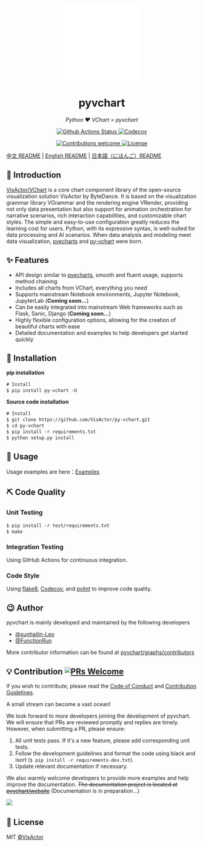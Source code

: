 <p align="center">
    <img src="https://github.com/VisActor/.github/raw/main/profile/logo_500_200_dark.svg" alt="pyvchart logo" width=200 height=200 />
</p>
<h1 align="center">pyvchart</h1>
<p align="center">
    <em>Python ❤️ VChart = pyvchart</em>
</p>
<p align="center">
    <a href="https://github.com/pyvchart/pyvchart/actions">
        <img src="https://github.com/pyvchart/pyvchart/actions/workflows/python-app.yml/badge.svg" alt="Github Actions Status">
    </a>
    <a href="https://codecov.io/gh/pyvchart/pyvchart" >
        <img src="https://codecov.io/gh/pyvchart/pyvchart/branch/main/graph/badge.svg?token=q4Op7n64fK" alt="Codecov"/>
    </a>
</p>
<p align="center">
    <a href="https://github.com/pyvchart/pyvchart/pulls">
        <img src="https://img.shields.io/badge/contributions-welcome-brightgreen.svg?style=flat" alt="Contributions welcome">
    </a>
    <a href="https://opensource.org/licenses/MIT">
        <img src="https://img.shields.io/badge/License-MIT-brightgreen.svg" alt="License">
    </a>
</p>

[中文 README](README.md) | [English README](README.en.md) | [日本語（にほんご）README](README.jp.md)

## 📣 Introduction

[VisActor/VChart](https://github.com/VisActor/VChart) is a core chart component library of the open-source visualization solution VisActor by ByteDance. It is based on the visualization grammar library VGrammar and the rendering engine VRender, providing not only data presentation but also support for animation orchestration for narrative scenarios, rich interaction capabilities, and customizable chart styles. The simple and easy-to-use configuration greatly reduces the learning cost for users. Python, with its expressive syntax, is well-suited for data processing and AI scenarios. When data analysis and modeling meet data visualization, [pyecharts](https://github.com/pyecharts/pyecharts) and [py-vchart](https://github.com/VisActor/py-vchart) were born.

## ✨ Features

* API design similar to [pyecharts](https://github.com/pyecharts/pyecharts), smooth and fluent usage, supports method chaining
* Includes all charts from VChart, everything you need
* Supports mainstream Notebook environments, Jupyter Notebook, JupyterLab (**Coming soon...**)
* Can be easily integrated into mainstream Web frameworks such as Flask, Sanic, Django (**Coming soon...**)
* Highly flexible configuration options, allowing for the creation of beautiful charts with ease
* Detailed documentation and examples to help developers get started quickly

## 🔰 Installation

**pip installation**
```shell
# Install
$ pip install py-vchart -U
```


**Source code installation**
```shell
# Install
$ git clone https://github.com/VisActor/py-vchart.git
$ cd py-vchart
$ pip install -r requirements.txt
$ python setup.py install
```


## 📝 Usage

Usage examples are here：[Examples](https://github.com/pyvchart/chart-examples)

## ⛏ Code Quality

### Unit Testing

```shell
$ pip install -r test/requirements.txt
$ make
```


### Integration Testing

Using GitHub Actions for continuous integration.

### Code Style

Using [flake8](http://flake8.pycqa.org/en/latest/index.html), [Codecov](https://codecov.io/), and [pylint](https://www.pylint.org/) to improve code quality.

## 😉 Author

pyvchart is mainly developed and maintained by the following developers

* [@sunhailin-Leo](https://github.com/sunhailin-Leo)
* [@FunctionRun](https://github.com/FunctionRun)

More contributor information can be found at [pyvchart/graphs/contributors](https://github.com/pyvchart/pyvchart/graphs/contributors)

## 💡 Contribution [![PRs Welcome](https://img.shields.io/badge/PRs-welcome-brightgreen.svg)](https://github.com/VisActor/py-vchart/blob/main/CONTRIBUTING.md#your-first-pull-request)

If you wish to contribute, please read the [Code of Conduct](./CODE_OF_CONDUCT.md) and [Contribution Guidelines](./CONTRIBUTING.md).

A small stream can become a vast ocean!

We look forward to more developers joining the development of pyvchart. We will ensure that PRs are reviewed promptly and replies are timely. However, when submitting a PR, please ensure:

1. All unit tests pass. If it's a new feature, please add corresponding unit tests.
2. Follow the development guidelines and format the code using black and isort (`$ pip install -r requirements-dev.txt`).
3. Update relevant documentation if necessary.

We also warmly welcome developers to provide more examples and help improve the documentation. ~~The documentation project is located at [pyvchart/website](https://github.com/pyvchart/website)~~ (Documentation is in preparation...)

<a href="https://github.com/visactor/py-vchart/graphs/contributors"><img src="https://contrib.rocks/image?repo=visactor/py-vchart" /></a>

## 📃 License

MIT [©VisActor](https://github.com/VisActor)